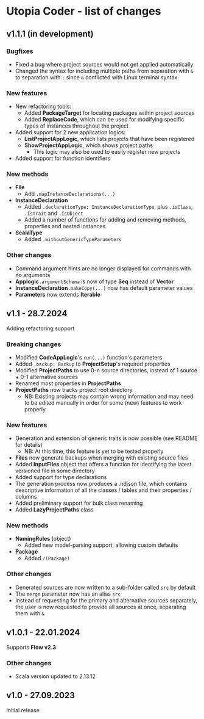 # Utopia Coder - list of changes

## v1.1.1 (in development)
### Bugfixes
- Fixed a bug where project sources would not get applied automatically
- Changed the syntax for including multiple paths from separation with `&` to separation with `:` since 
  `&` conflicted with Linux terminal syntax
### New features
- New refactoring tools:
  - Added **PackageTarget** for locating packages within project sources
  - Added **ReplaceCode**, which can be used for modifying specific types of instances throughout the project
- Added support for 2 new application logics:
  - **ListProjectAppLogic**, which lists projects that have been registered
  - **ShowProjectAppLogic**, which shows project paths
    - This logic may also be used to easily register new projects
- Added support for function identifiers
### New methods
- **File**
  - Add `.mapInstanceDeclarations(...)`
- **InstanceDeclaration**
  - Added `.declarationType: InstanceDeclarationType`, plus `.isClass`, `.isTrait` and `.isObject`
  - Added a number of functions for adding and removing methods, properties and nested instances
- **ScalaType**
  - Added `.withoutGenericTypeParameters`
### Other changes
- Command argument hints are no longer displayed for commands with no arguments
- **Applogic**`.argumentSchema` is now of type **Seq** instead of **Vector**
- **InstanceDeclaration**`.makeCopy(...)` now has default parameter values
- **Parameters** now extends **Iterable**

## v1.1 - 28.7.2024
Adding refactoring support
### Breaking changes
- Modified **CodeAppLogic**'s `run(...)` function's parameters
- Added `.backup: Backup` to **ProjectSetup**'s required properties
- Modified **ProjectPaths** to use 0-n source directories, instead of 1 source + 0-1 alternative sources
- Renamed most properties in **ProjectPaths**
- **ProjectPaths** now tracks project root directory
  - NB: Existing projects may contain wrong information 
    and may need to be edited manually in order for some (new) features to work properly
### New features
- Generation and extension of generic traits is now possible (see README for details)
  - NB: At this time, this feature is yet to be tested properly
- **Files** now generate backups when merging with existing source files
- Added **InputFiles** object that offers a function for identifying the latest versioned file in some directory
- Added support for type declarations
- The generation process now produces a .ndjson file, which contains descriptive information of all the 
  classes / tables and their properties / columns
- Added preliminary support for bulk class renaming
- Added **LazyProjectPaths** class
### New methods
- **NamingRules** (object)
  - Added new model-parsing support, allowing custom defaults
- **Package**
  - Added `/(Package)`
### Other changes
- Generated sources are now written to a sub-folder called `src` by default
- The `merge` parameter now has an alias `src`
- Instead of requesting for the primary and alternative sources separately, 
  the user is now requested to provide all sources at once, separating them with `&`

## v1.0.1 - 22.01.2024
Supports **Flow v2.3**
### Other changes
- Scala version updated to 2.13.12

## v1.0 - 27.09.2023
Initial release
